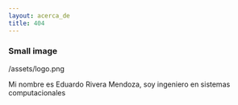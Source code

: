 ```yaml
---
layout: acerca_de
title: 404
---
```


### Small image
/assets/logo.png

Mi nombre es Eduardo Rivera Mendoza, soy ingeniero en sistemas computacionales
